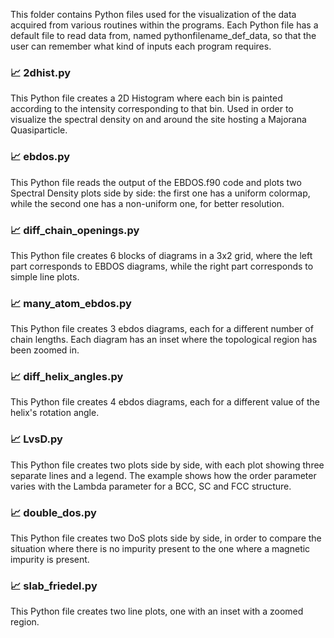 This folder contains Python files used for the visualization of the data acquired from various routines within the programs. Each Python file has a default file to read data from, named pythonfilename_def_data, so that the user can remember what kind of inputs each program requires.

### 📈 2dhist.py

This Python file creates a 2D Histogram where each bin is painted according to the intensity corresponding to that bin. Used in order to visualize the spectral density on and around the site hosting a Majorana Quasiparticle.

### 📈 ebdos.py

This Python file reads the output of the EBDOS.f90 code and plots two Spectral Density plots side by side: the first one has a uniform colormap, while the second one has a non-uniform one, for better resolution.

### 📈 diff_chain_openings.py

This Python file creates 6 blocks of diagrams in a 3x2 grid, where the left part corresponds to EBDOS diagrams, while the right part corresponds to simple line plots.

### 📈 many_atom_ebdos.py

This Python file creates 3 ebdos diagrams, each for a different number of chain lengths. Each diagram has an inset where the topological region has been zoomed in.

### 📈 diff_helix_angles.py

This Python file creates 4 ebdos diagrams, each for a different value of the helix's rotation angle.

### 📈 LvsD.py

This Python file creates two plots side by side, with each plot showing three separate lines and a legend. The example shows how the order parameter varies with the Lambda parameter for a BCC, SC and FCC structure.

### 📈 double_dos.py

This Python file creates two DoS plots side by side, in order to compare the situation where there is no impurity present to the one where a magnetic impurity is present.

### 📈 slab_friedel.py

This Python file creates two line plots, one with an inset with a zoomed region.
